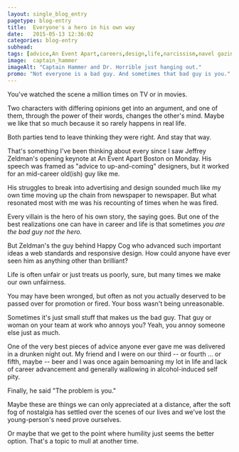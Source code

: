 ```yaml
---
layout: single_blog_entry
pagetype: blog-entry
title:  Everyone's a hero in his own way
date:   2015-05-13 12:36:02
categories: blog-entry
subhead:
tags: [advice,An Event Apart,careers,design,life,narcissism,navel gazing, wanks]
image:  captain_hammer
imageAlt: "Captain Hammer and Dr. Horrible just hanging out."
promo: "Not everyone is a bad guy. And sometimes that bad guy is you."
---  
```


You've watched the scene a million times on TV or in movies.

Two characters with differing opinions get into an argument, and one of them, through the power of their words, changes the other's mind. Maybe we like that so much because it so rarely happens in real life.

Both parties tend to leave thinking they were right. And stay that way.

That's something I've been thinking about every since I saw Jeffrey Zeldman's opening keynote at An Event Apart Boston on Monday. His speech was framed as "advice to up-and-coming" designers, but it worked for an mid-career old(ish) guy like me.

His struggles to break into advertising and design sounded much like my own time moving up the chain from newspaper to newspaper. But what resonated most with me was his recounting of times when he was fired.

Every villain is the hero of his own story, the saying goes. But one of the best realizations one can have in career and life is that sometimes *you are the bad guy not the hero.*

But Zeldman's the guy behind Happy Cog who advanced such important ideas a web standards and responsive design. How could anyone have ever seen him as anything other than brilliant?

Life is often unfair or just treats us poorly, sure, but many times we make our own unfairness.

You may have been wronged, but often as not you actually deserved to be passed over for promotion or fired. Your boss wasn't being unreasonable.

Sometimes it's just small stuff that makes us the bad guy. That guy or woman on your team at work who annoys you? Yeah, you annoy someone else just as much.

One of the very best pieces of advice anyone ever gave me was delivered in a drunken night out. My friend and I were on our third -- or fourth ... or fifth, maybe -- beer and I was once again bemoaning my lot in life and lack of career advancement and generally wallowing in alcohol-induced self pity.

Finally, he said "The problem is you."

Maybe these are things we can only appreciated at a distance, after the soft fog of nostalgia has settled over the scenes of our lives and we've lost the young-person's need prove ourselves.

Or maybe that we get to the point where humility just seems the better option. That's a topic to mull at another time.
